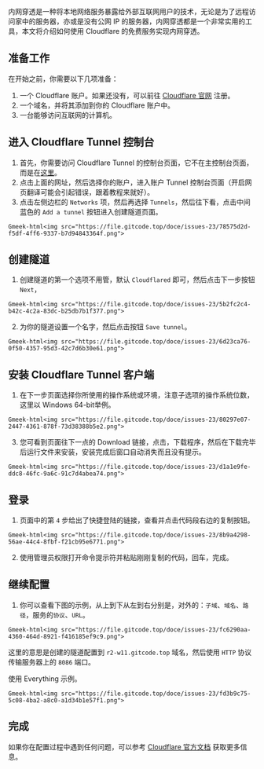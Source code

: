 内网穿透是一种将本地网络服务暴露给外部互联网用户的技术，无论是为了远程访问家中的服务器，亦或是没有公网 IP 的服务器，内网穿透都是一个非常实用的工具，本文将介绍如何使用 Cloudflare 的免费服务实现内网穿透。

## 准备工作
在开始之前，你需要以下几项准备：

1. 一个 Cloudflare 账户。如果还没有，可以前往 [Cloudflare 官网](https://www.cloudflare.com) 注册。
2. 一个域名，并将其添加到你的 Cloudflare 账户中。
3. 一台能够访问互联网的计算机。

## 进入 Cloudflare Tunnel 控制台
1. 首先，你需要访问 Cloudflare Tunnel 的控制台页面，它不在主控制台页面，而是在[这里](https://one.dash.cloudflare.com/)。
2. 点击上面的网址，然后选择你的账户，进入账户 Tunnel 控制台页面（开启网页翻译可能会引起错误，跟着教程来就好）。
3. 点击左侧边栏的 `Networks` 项，然后再选择 `Tunnels`，然后往下看，点击中间蓝色的 `Add a tunnel` 按钮进入创建隧道页面。

`Gmeek-html<img src="https://file.gitcode.top/doce/issues-23/78575d2d-f5df-4ff6-9337-b7d94843364f.png">`

## 创建隧道
1. 创建隧道的第一个选项不用管，默认 `Cloudflared` 即可，然后点击下一步按钮 `Next`，

`Gmeek-html<img src="https://file.gitcode.top/doce/issues-23/5b2fc2c4-b42c-4c2a-83dc-b25db7b1f377.png">`

2. 为你的隧道设置一个名字，然后点击按钮 `Save tunnel`。

`Gmeek-html<img src="https://file.gitcode.top/doce/issues-23/6d23ca76-0f50-4357-95d3-42c7d6b30e61.png">`

## 安装 Cloudflare Tunnel 客户端

1. 在下一步页面选择你所使用的操作系统或环境，注意子选项的操作系统位数，这里以 Windows 64-bit举例。

`Gmeek-html<img src="https://file.gitcode.top/doce/issues-23/80297e07-2447-4361-878f-73d38388b5e2.png">`

3. 您可看到页面往下一点的 Download 链接，点击，下载程序，然后在下载完毕后运行文件来安装，安装完成后窗口自动消失而且没有提示。

`Gmeek-html<img src="https://file.gitcode.top/doce/issues-23/d1a1e9fe-ddc8-46fc-9a6c-91c7d4abea74.png">`

## 登录
1. 页面中的第 `4` 步给出了快捷登陆的链接，查看并点击代码段右边的复制按钮。

`Gmeek-html<img src="https://file.gitcode.top/doce/issues-23/8b9a4298-56ae-44c4-8fbf-f21cb95e6771.png">`

2. 使用管理员权限打开命令提示符并粘贴刚刚复制的代码，回车，完成。

## 继续配置
1. 你可以查看下图的示例，从上到下从左到右分别是，对外的：`子域`、`域名`、`路径`，服务的`协议`、`URL`。

`Gmeek-html<img src="https://file.gitcode.top/doce/issues-23/fc6290aa-4360-464d-8921-f416185ef9c9.png">`

这里的意思是创建的隧道配置到 `r2-w11.gitcode.top` 域名，然后使用 `HTTP` 协议传输服务器上的 `8086` 端口。

使用 Everything 示例。

`Gmeek-html<img src="https://file.gitcode.top/doce/issues-23/fd3b9c75-5c08-4ba2-a8c0-a1d34b1e57f1.png">`

## 完成
如果你在配置过程中遇到任何问题，可以参考 [Cloudflare 官方文档](https://developers.cloudflare.com/cloudflare-one/connections/connect-apps) 获取更多信息。
